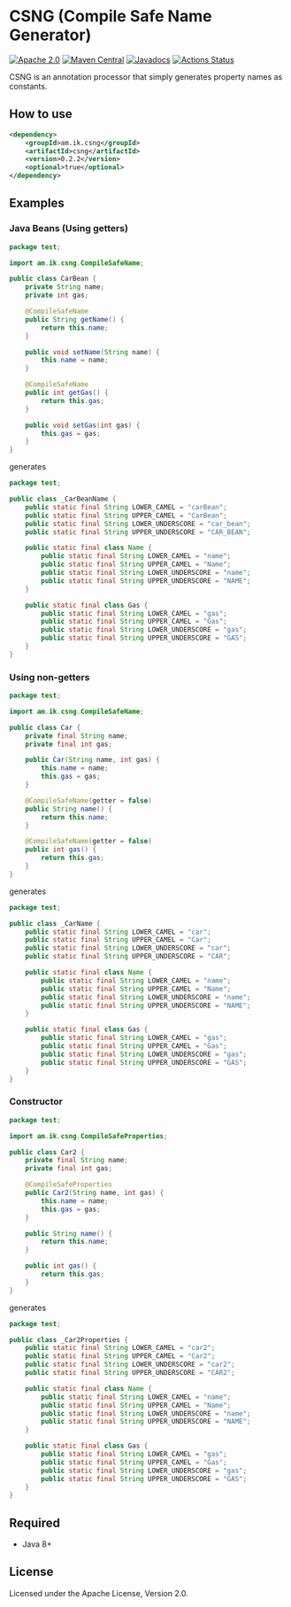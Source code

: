 # CSNG (Compile Safe Name Generator)

[![Apache 2.0](https://img.shields.io/github/license/making/csng.svg)](https://www.apache.org/licenses/LICENSE-2.0) [![Maven Central](https://maven-badges.herokuapp.com/maven-central/am.ik.csng/csng/badge.svg)](https://maven-badges.herokuapp.com/maven-central/am.ik.csng/csng) [![Javadocs](https://www.javadoc.io/badge/am.ik.csng/csng.svg)](https://www.javadoc.io/doc/am.ik.csng/csng) [![Actions Status](https://github.com/making/csng/workflows/CI/badge.svg)](https://github.com/making/csng/actions)

CSNG is an annotation processor that simply generates property names as constants.

## How to use

```xml
<dependency>
    <groupId>am.ik.csng</groupId>
    <artifactId>csng</artifactId>
    <version>0.2.2</version>
    <optional>true</optional>
</dependency>
```

## Examples

### Java Beans (Using getters)

```java
package test;

import am.ik.csng.CompileSafeName;

public class CarBean {
    private String name;
    private int gas;

    @CompileSafeName
    public String getName() {
        return this.name;
    }

    public void setName(String name) {
        this.name = name;
    }

    @CompileSafeName
    public int getGas() {
        return this.gas;
    }

    public void setGas(int gas) {
        this.gas = gas;
    }
}
```

generates

```java
package test;

public class _CarBeanName {
    public static final String LOWER_CAMEL = "carBean";
    public static final String UPPER_CAMEL = "CarBean";
    public static final String LOWER_UNDERSCORE = "car_bean";
    public static final String UPPER_UNDERSCORE = "CAR_BEAN";

    public static final class Name {
        public static final String LOWER_CAMEL = "name";
        public static final String UPPER_CAMEL = "Name";
        public static final String LOWER_UNDERSCORE = "name";
        public static final String UPPER_UNDERSCORE = "NAME";
    }

    public static final class Gas {
        public static final String LOWER_CAMEL = "gas";
        public static final String UPPER_CAMEL = "Gas";
        public static final String LOWER_UNDERSCORE = "gas";
        public static final String UPPER_UNDERSCORE = "GAS";
    }
}

```

### Using non-getters

```java
package test;

import am.ik.csng.CompileSafeName;

public class Car {
	private final String name;
	private final int gas;

	public Car(String name, int gas) {
		this.name = name;
		this.gas = gas;
	}

	@CompileSafeName(getter = false)
	public String name() {
		return this.name;
	}

	@CompileSafeName(getter = false)
	public int gas() {
		return this.gas;
	}
}
```

generates

```java
package test;

public class _CarName {
	public static final String LOWER_CAMEL = "car";
	public static final String UPPER_CAMEL = "Car";
	public static final String LOWER_UNDERSCORE = "car";
	public static final String UPPER_UNDERSCORE = "CAR";

	public static final class Name {
		public static final String LOWER_CAMEL = "name";
		public static final String UPPER_CAMEL = "Name";
		public static final String LOWER_UNDERSCORE = "name";
		public static final String UPPER_UNDERSCORE = "NAME";
	}

	public static final class Gas {
		public static final String LOWER_CAMEL = "gas";
		public static final String UPPER_CAMEL = "Gas";
		public static final String LOWER_UNDERSCORE = "gas";
		public static final String UPPER_UNDERSCORE = "GAS";
	}
}
```

### Constructor

```java
package test;

import am.ik.csng.CompileSafeProperties;

public class Car2 {
	private final String name;
	private final int gas;

	@CompileSafeProperties
	public Car2(String name, int gas) {
		this.name = name;
		this.gas = gas;
	}

	public String name() {
		return this.name;
	}

	public int gas() {
		return this.gas;
	}
}
```

generates

```java
package test;

public class _Car2Properties {
	public static final String LOWER_CAMEL = "car2";
	public static final String UPPER_CAMEL = "Car2";
	public static final String LOWER_UNDERSCORE = "car2";
	public static final String UPPER_UNDERSCORE = "CAR2";

	public static final class Name {
		public static final String LOWER_CAMEL = "name";
		public static final String UPPER_CAMEL = "Name";
		public static final String LOWER_UNDERSCORE = "name";
		public static final String UPPER_UNDERSCORE = "NAME";
	}

	public static final class Gas {
		public static final String LOWER_CAMEL = "gas";
		public static final String UPPER_CAMEL = "Gas";
		public static final String LOWER_UNDERSCORE = "gas";
		public static final String UPPER_UNDERSCORE = "GAS";
	}
}
```

## Required

* Java 8+

## License

Licensed under the Apache License, Version 2.0.
